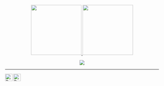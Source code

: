 <p align="center">
  <a href="https://github.com/ryosoraa">
    <img height="165" src="https://github-readme-stats.vercel.app/api?username=ryosoraa&count_private=true&show_icons=true&custom_title=GitHub%20Status&hide=issues&theme=blue-green"/>
  </a>
  
  <a href="https://github.com/ryosoraa">
    <img height="165" src="https://github-readme-stats.vercel.app/api/top-langs/?username=ryosoraa&layout=compact&theme=blue-green"/>
  </a>  
</p>

<p align="center">
  <img src="https://github-readme-streak-stats.herokuapp.com?user=ryosoraa&theme=midnight-purple&locale=ja&card_width=499">
</p>

---

<a href="https://www.linkedin.com/in/ryosora/">
  <img align="left" alt="Ryo's LinkedIn" width="24px" src="https://cdn.jsdelivr.net/npm/simple-icons@v3/icons/linkedin.svg" />
</a>
<a href="https://www.instagram.com/ryosoraaa/">
  <img align="left" alt="Ryo's Instagram" width="24px" src="https://cdn.jsdelivr.net/npm/simple-icons@v3/icons/instagram.svg" /> 
</a>

<br />
